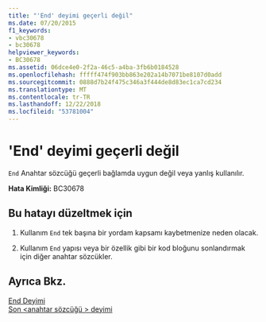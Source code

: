 ```yaml
---
title: "'End' deyimi geçerli değil"
ms.date: 07/20/2015
f1_keywords:
- vbc30678
- bc30678
helpviewer_keywords:
- BC30678
ms.assetid: 06dce4e0-2f2a-46c5-a4ba-3fb6b0184528
ms.openlocfilehash: fffff474f903bb863e202a14b7071be8107d0add
ms.sourcegitcommit: 0888d7b24f475c346a3f444de8d83ec1ca7cd234
ms.translationtype: MT
ms.contentlocale: tr-TR
ms.lasthandoff: 12/22/2018
ms.locfileid: "53781004"
---
```

# <a name="end-statement-not-valid"></a>'End' deyimi geçerli değil
`End` Anahtar sözcüğü geçerli bağlamda uygun değil veya yanlış kullanılır.  
  
 **Hata Kimliği:** BC30678  
  
## <a name="to-correct-this-error"></a>Bu hatayı düzeltmek için  
  
1.  Kullanım `End` tek başına bir yordam kapsamı kaybetmenize neden olacak.  
  
2.  Kullanım `End` yapısı veya bir özellik gibi bir kod bloğunu sonlandırmak için diğer anahtar sözcükler.  
  
## <a name="see-also"></a>Ayrıca Bkz.  
 [End Deyimi](../../visual-basic/language-reference/statements/end-statement.md)  
 [Son \<anahtar sözcüğü > deyimi](../../visual-basic/language-reference/statements/end-keyword-statement.md)
